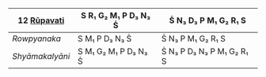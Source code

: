 | **12 [Rūpavati](https://en.wikipedia.org/wiki/Rupavati "Rupavati")** | S R₁ G₂ M₁ P D₃ N₃ Ṡ | Ṡ N₃ D₃ P M₁ G₂ R₁ S      |
| -------------------------------------------------------------------- | -------------------- | ------------------------- |
| _Rowpyanaka_                                                         | S M₁ P D₃ N₃ Ṡ       | Ṡ N₃ P M₁ G₂ R₁ S         |
| _Shyāmakalyāni_                                                      | S M₁ G₂ M₁ P D₃ N₃ Ṡ | Ṡ N₃ P D₃ N₃ P M₁ G₂ R₁ S |
